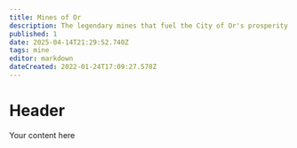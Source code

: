 ```yaml
---
title: Mines of Or
description: The legendary mines that fuel the City of Or's prosperity.
published: 1
date: 2025-04-14T21:29:52.740Z
tags: mine
editor: markdown
dateCreated: 2022-01-24T17:09:27.578Z
---
```


# Header
Your content here
